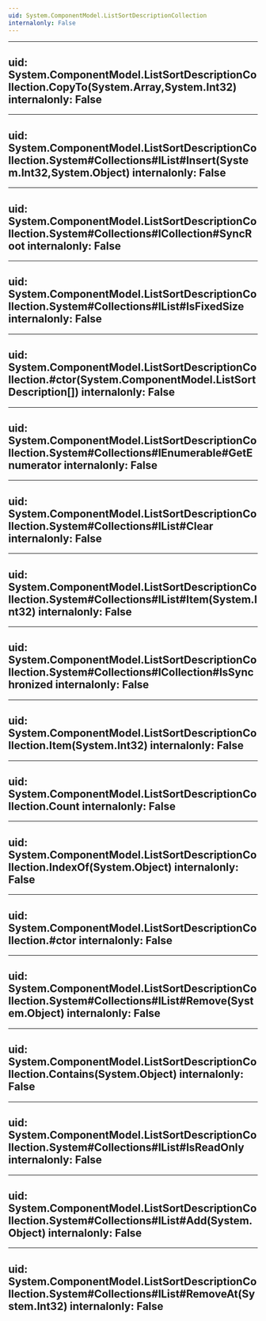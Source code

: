 ```yaml
---
uid: System.ComponentModel.ListSortDescriptionCollection
internalonly: False
---
```


---
uid: System.ComponentModel.ListSortDescriptionCollection.CopyTo(System.Array,System.Int32)
internalonly: False
---

---
uid: System.ComponentModel.ListSortDescriptionCollection.System#Collections#IList#Insert(System.Int32,System.Object)
internalonly: False
---

---
uid: System.ComponentModel.ListSortDescriptionCollection.System#Collections#ICollection#SyncRoot
internalonly: False
---

---
uid: System.ComponentModel.ListSortDescriptionCollection.System#Collections#IList#IsFixedSize
internalonly: False
---

---
uid: System.ComponentModel.ListSortDescriptionCollection.#ctor(System.ComponentModel.ListSortDescription[])
internalonly: False
---

---
uid: System.ComponentModel.ListSortDescriptionCollection.System#Collections#IEnumerable#GetEnumerator
internalonly: False
---

---
uid: System.ComponentModel.ListSortDescriptionCollection.System#Collections#IList#Clear
internalonly: False
---

---
uid: System.ComponentModel.ListSortDescriptionCollection.System#Collections#IList#Item(System.Int32)
internalonly: False
---

---
uid: System.ComponentModel.ListSortDescriptionCollection.System#Collections#ICollection#IsSynchronized
internalonly: False
---

---
uid: System.ComponentModel.ListSortDescriptionCollection.Item(System.Int32)
internalonly: False
---

---
uid: System.ComponentModel.ListSortDescriptionCollection.Count
internalonly: False
---

---
uid: System.ComponentModel.ListSortDescriptionCollection.IndexOf(System.Object)
internalonly: False
---

---
uid: System.ComponentModel.ListSortDescriptionCollection.#ctor
internalonly: False
---

---
uid: System.ComponentModel.ListSortDescriptionCollection.System#Collections#IList#Remove(System.Object)
internalonly: False
---

---
uid: System.ComponentModel.ListSortDescriptionCollection.Contains(System.Object)
internalonly: False
---

---
uid: System.ComponentModel.ListSortDescriptionCollection.System#Collections#IList#IsReadOnly
internalonly: False
---

---
uid: System.ComponentModel.ListSortDescriptionCollection.System#Collections#IList#Add(System.Object)
internalonly: False
---

---
uid: System.ComponentModel.ListSortDescriptionCollection.System#Collections#IList#RemoveAt(System.Int32)
internalonly: False
---
